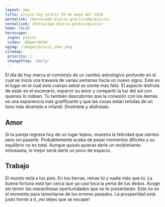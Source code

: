 ```yaml
---
layout: amp
title: piscis hoy gratis 29 de mayo del 2024 
permalink: /horoscopo-diario-gratis/amp/piscis/
normallink: /horoscopo-diario-gratis/piscis/
home: FALSE
horoscopo:
 signo: piscis
 video: -DQpmrrAIeU
ogimg: /images/piscis_char.png
sitemap:
 priority: 1
 changefreq: 'daily'
---
```



El día de hoy marca el comienzo de un cambio astrológico profundo en el cual se inicia una travesía de varias semanas hacia un nuevo signo. Este es el lugar en el cual este cuerpo astral se siente más feliz. El aspecto disfruta de estar en el escenario, esparcir su amor y compartir la luz del sol con quienes lo rodean. Tú también descubrirás que la conexión con los demás es una experiencia más gratificante y que las cosas están teñidas de un tono más divertido e infantil. Diviértete y disfrútalo.

## Amor

Si tu pareja regresa hoy de un lugar lejano, muestra la felicidad que sientes pero sin pasarte. Probablemente acaba de pasar momentos difíciles y su equilibrio no es total. Aunque quizás quieras darle un recibimiento entusiasta, lo mejor sería darle un poco de espacio.

## Trabajo

El mundo está a tus pies. En tus tierras, reinas tú y nadie más que tú. La buena fortuna está tan cerca que ya casi toca la yema de tus dedos. Acoge sin temor las maravillosas oportunidades que se te presentarán. Este no es el momento para lamentarse de los errores pasados. La prosperidad está justo frente a ti, ¡no dejes que se escape!